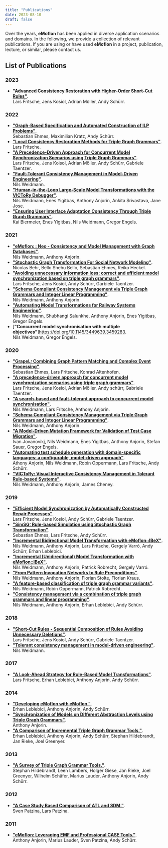 ```yaml
---
title: "Publications"
date: 2023-08-10
draft: false
---
```


Over the years, **eMoflon** has been applied in diverse application scenarios and domains.
In the following, we provide a collection of relevant publications.
If you are using or have used **eMoflon** in a project, publication, lecture, or similar, please contact us.

## List of Publications

### 2023
- [**"Advanced Consistency Restoration with Higher-Order Short-Cut Rules"**](https://doi.org/10.1007/978-3-031-36709-0_10).\
Lars Fritsche, Jens Kosiol, Adrian Möller, Andy Schürr.

### 2022
- [**"Graph-Based Specification and Automated Construction of ILP Problems"**](http://dx.doi.org/10.4204/EPTCS.374.3).\
Sebastian Ehmes, Maximilian Kratz, Andy Schürr.
- [**"Local Consistency Restoration Methods for Triple Graph Grammars"**](https://tuprints.ulb.tu-darmstadt.de/21443/). \
Lars Fritsche.
- [**"A Precedence-Driven Approach for Concurrent Model Synchronization Scenarios using Triple Graph Grammars"**](https://doi.org/10.18420/se2022-ws-005). \
Lars Fritsche, Jens Koisol, Adrian Möller, Andy Schürr, Gabriele Taentzer.
- [**"Fault-Tolerant Consistency Management in Model-Driven Engineering"**](https://doi.org/10.17619/UNIPB/1-1301).\
Nils Weidmann.
- [**"Human-in-the-Loop Large-Scale Model Transformations with the VICToRy Debugger"**](http://dx.doi.org/10.5381/jot.2022.21.3.a8). \
Nils Weidmann, Enes Yigitbas, Anthony Anjorin, Ankita Srivastava, Jane Jose.
- [**"Ensuring User Interface Adaptation Consistency Through Triple Graph Grammars"**](https://doi.org/10.1007/978-3-030-98388-8_17). \
Kai Biermeier, Enes Yigitbas, Nils Weidmann, Gregor Engels.

### 2021
- [**"eMoflon: : Neo - Consistency and Model Management with Graph Databases"**](http://ceur-ws.org/Vol-2999/bxpaper5.pdf). \
Nils Weidmann, Anthony Anjorin.
- [**"Stochastic Graph Transformation For Social Network Modeling"**](https://arxiv.org/pdf/2112.11034v1). \
Nicolas Behr, Bello Shehu Bello, Sebastian Ehmes, Reiko Heckel.
- [**"Avoiding unnecessary information loss: correct and efficient model synchronization based on triple graph grammars"**](https://doi.org/10.1007/s10009-020-00588-7). \
Lars Fritsche, Jens Kosiol, Andy Schürr, Garbiele Taentzer.
- [**"Schema Compliant Consistency Management via Triple Graph Grammars and Integer Linear Programming"**](https://doi.org/10.1007/s00165-021-00557-0). \
Nils Weidmann, Anthony Anjorin.
- [**"Automating Model Transformations for Railway Systems Engineering"**](http://dx.doi.org/10.5381/jot.2021.20.3.a10). \
Nils Weidmann, Shubhangi Salunkhe, Anthony Anjorin, Enes Yigitbas, Gregor Engels.
- [**"Concurrent model synchronisation with multiple objectives"**]https://doi.org/10.1145/3449639.3459283. \
Nils Weidmann, Gregor Engels.

### 2020
- [**"GrapeL: Combining Graph Pattern Matching and Complex Event Processing"**](https://link.springer.com/content/pdf/10.1007/978-3-030-58167-1.pdf). \
Sebastian Ehmes, Lars Fritsche, Konrad Altenhofen.
- [**"A precedence-driven approach for concurrent model synchronization scenarios using triple graph grammars"**](https://doi.org/10.1145/3426425.3426931). \
Lars Fritsche, Jens Kosiol, Adrian Möller, Andy schürr, Gabriele Taentzer.
- [**"A search-based and fault-tolerant approach to concurrent model synchronisation"**](https://doi.org/10.1145/3426425.3426932). \
Nils Weidmann, Lars Fritsche, Anthony Anjorin.
- [**"Schema Compliant Consistency Management via Triple Graph Grammars and Integer Linear Programming"**](https://doi.org/10.1007/978-3-030-45234-6_16). \
Nils Weidmann, Anthony Anjorin.
- [**"A Model-Driven Mutation Framework for Validation of Test Case Migration"**](https://doi.org/10.1007/978-3-030-58167-1_2). \
Ivan Jovanovikj, Nils Weidmann, Enes Yigitbas, Anthony Anjorin, Stefan Sauer, Gregor Engels.
- [**"Automating test schedule generation with domain-specific languages: a configurable, model-driven approach"**](https://doi.org/10.1145/3365438.3410991). \
Athony Anjorin, Nils Weidmann, Robin Oppermann, Lars Fritsche, Andy Schürr.
- [**"VICToRy: Visual Interactive Consistency Management in Tolerant Rule-based Systems"**](https://doi.org/10.4204/EPTCS.330.1). \
Nils Weidmann, Anthony Anjorin, James Cheney.

### 2019
- [**"Efficient Model Synchronization by Automatically Constructed Repair Processes"**](https://doi.org/10.1007/978-3-030-16722-6_7). \
Lars Fritsche, Jens Kosiol, Andy Schürr, Gabriele Taentzer.
- [**"SimSG: Rule-based Simulation using Stochastic Graph Transformation"**](http://www.jot.fm/issues/issue_2019_03/article1.pdf). \
Sebastian Ehmes, Lars Fritsche, Andy Schürr.
- [**"Incremental Bidirectional Model Transformation with eMoflon::IBeX"**](http://ceur-ws.org/Vol-2355/paper4.pdf). \
Nils Weidmann, Anthony Anjorin, Lars Fritsche, Gergely Varró, Andy Schürr, Erhan Leblebici.
- [**"Incremental (Unidirectional) Model Transformation with eMoflon::IBeX"**](https://link.springer.com/content/pdf/10.1007%2F978-3-030-23611-3_8.pdf). \
Nils Weidmann, Anthony Anjorin, Patrick Robrecht, Gergely Varró.
- [**"From Pattern Invocation Networks to Rule Preconditions"**](https://doi.org/10.1007/978-3-030-23611-3_12). \
Nils Weidmann, Anthony Anjorin, Florian Stolte, Florian Kraus.
- [**"A feature-based classification of triple graph grammar variants"**](https://doi.org/10.1145/3357766.3359529). \
Nils Weidmann, Robin Oppermann, Patrick Robrecht.
- [**"Consistency management via a combination of triple graph grammars and linear programming"**](https://doi.org/10.1145/3357766.3359544). \
Nils Weidmann, Anthony Anjorin, Erhan Leblebici, Andy Schürr.

### 2018
- [**"Short-Cut Rules - Sequential Composition of Rules Avoiding Unnecessary Deletions"**](https://doi.org/10.1007/978-3-030-04771-9_30). \
Lars Fritsche, Jens Kosiol, Andy Schürr, Gabriele Taentzer.
- [**"Tolerant consistency management in model-driven engineering"**](https://doi.org/10.1145/3270112.3275339). \
Nils Weidmann.

### 2017
- [**"A Look-Ahead Strategy for Rule-Based Model Transformations"**](http://ceur-ws.org/Vol-2019/me_1.pdf). \
Lars Fritsche, Erhan Leblebici, Anthony Anjorin, Andy Schürr.

### 2014
- [**"Developing eMoflon with eMoflon."**](https://doi.org/10.1007/978-3-319-08789-4_10). \
Erhan Leblebici, Anthony Anjorin, Andy Schürr.
- [**"Synchronization of Models on Different Abstraction Levels using Triple Graph Grammars"**](https://tuprints.ulb.tu-darmstadt.de/4399/). \
Anthony Anjorin.
- [**"A Comparison of Incremental Triple Graph Grammar Tools."**](https://journal.ub.tu-berlin.de/eceasst/article/view/939). \
Erhan Leblebici, Anthony Anjorin, Andy Schürr, Stephan Hildebrandt, Jan Rieke, Joel Greenyer.

### 2013
- [**"A Survey of Triple Graph Grammar Tools."**](https://journal.ub.tu-berlin.de/eceasst/article/view/865/0). \
Stephan Hildebrandt, Leen Lambers, Holger Giese, Jan Rieke, Joel Greenyer, Wilhelm Schäfer, Marius Lauder, Anthony Anjorin, Andy Schürr.

### 2012
- [**"A Case Study Based Comparison of ATL and SDM."**](https://dx.doi.org/10.1007/978-3-642-34176-2_18). \
Sven Patzina, Lars Patzina.

### 2011
- [**"eMoflon: Leveraging EMF and Professional CASE Tools."**](https://cs.emis.de/LNI/Proceedings/Proceedings192/281.pdf). \
Anthony Anjorin, Marius Lauder, Sven Patzina, Andy Schürr.
